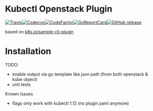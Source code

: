 
# Kubectl Openstack Plugin

[![Travis](https://img.shields.io/travis/sbueringer/kubectl-openstack-plugin.svg)](https://travis-ci.org/sbueringer/kubectl-openstack-plugin)[![Codecov](https://img.shields.io/codecov/c/github/sbueringer/kubectl-openstack-plugin.svg)](https://codecov.io/gh/sbueringer/kubectl-openstack-plugin)[![CodeFactor](https://www.codefactor.io/repository/github/sbueringer/kubectl-openstack-plugin/badge)](https://www.codefactor.io/repository/github/sbueringer/kubectl-openstack-plugin)[![GoReportCard](https://goreportcard.com/badge/github.com/sbueringer/kubectl-openstack-plugin?style=plastic)](https://goreportcard.com/report/github.com/sbueringer/kubectl-openstack-plugin)[![GitHub release](https://img.shields.io/github/release/sbueringer/kubectl-openstack-plugin.svg)](https://github.com/sbueringer/kubectl-openstack-plugin/releases)

based on [k8s.io/sample-cli-plugin](https://github.com/kubernetes/kubernetes/tree/master/staging/src/k8s.io/sample-cli-plugin)

# Installation 



TODO:
* enable output via go template like json path (from both openstack & kube object)
* unit tests

Known Issues
* flags only work with kubectl 1.12 (no plugin.yaml anymore)
